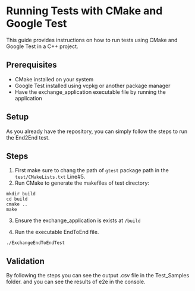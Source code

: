 # Running Tests with CMake and Google Test

This guide provides instructions on how to run tests using CMake and Google Test in a C++ project.

## Prerequisites

- CMake installed on your system
- Google Test installed using vcpkg or another package manager
- Have the exchange_application executable file by running the application

## Setup

As you already have the repository, you can simply follow the steps to run the End2End test.

## Steps

1. First make sure to chang the path of `gtest` package path in the `test/CMakeLists.txt` Line#5.
2. Run CMake to generate the makefiles of test directory:
```
mkdir build
cd build
cmake ..
make 
```
3. Ensure the exchange_application is exists at `/build`

4. Run the executable EndToEnd file.
```
./ExchangeEndToEndTest
```

## Validation
By following the steps you can see the output .csv file in the Test_Samples folder. and you can see the results of e2e in the console.
